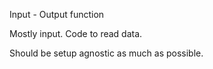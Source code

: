 Input - Output function

Mostly input. Code to read data.

Should be setup agnostic as much as possible.
